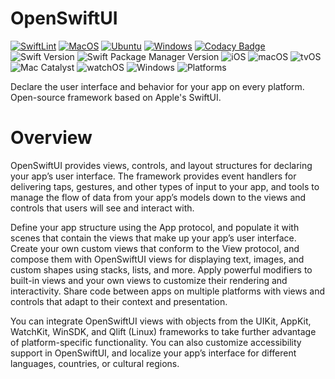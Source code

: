 # OpenSwiftUI
[![SwiftLint](https://github.com/helbertgs/OpenSwiftUI/actions/workflows/SwiftLint.yml/badge.svg)](https://github.com/helbertgs/OpenSwiftUI/actions/workflows/SwiftLint.yml)
[![MacOS](https://github.com/helbertgs/OpenSwiftUI/actions/workflows/MacOS.yml/badge.svg)](https://github.com/helbertgs/OpenSwiftUI/actions/workflows/MacOS.yml)
[![Ubuntu](https://github.com/helbertgs/OpenSwiftUI/actions/workflows/Ubuntu.yml/badge.svg)](https://github.com/helbertgs/OpenSwiftUI/actions/workflows/Ubuntu.yml)
[![Windows](https://github.com/helbertgs/OpenSwiftUI/actions/workflows/Windows.yml/badge.svg)](https://github.com/helbertgs/OpenSwiftUI/actions/workflows/Windows.yml)
[![Codacy Badge](https://app.codacy.com/project/badge/Grade/0cdb7c84c14a4e709e938a65ff87e2e4)](https://www.codacy.com/gh/helbertgs/OpenSwiftUI/dashboard?utm_source=github.com&amp;utm_medium=referral&amp;utm_content=helbertgs/OpenSwiftUI&amp;utm_campaign=Badge_Grade)
![Swift Version](https://badgen.net/badge/Swift/5.9/orange)
![Swift Package Manager Version](https://badgen.net/badge/Swift%20Package%20Manager/5.9/orange)
![iOS](https://badgen.net/badge/iOS/13.0+/gray)
![macOS](https://badgen.net/badge/macOS/10.15+/gray)
![tvOS](https://badgen.net/badge/tvOS/13.0+/gray)
![Mac Catalyst](https://badgen.net/badge/Mac%20Catalyst/6.0+/gray)
![watchOS](https://badgen.net/badge/watchOS/6.0+/gray)
![Windows](https://badgen.net/badge/Windows/10+/blue)
![Platforms](https://badgen.net/badge/platforms/iOS%20%7C%20macOS%20%7C%20tvOS%20%7C%20watchOS%20%7C%20Linux%20%7C%20Windows/black)


Declare the user interface and behavior for your app on every platform. Open-source framework based on Apple's SwiftUI.

# Overview

OpenSwiftUI provides views, controls, and layout structures for declaring your app’s user interface. The framework provides event handlers for delivering taps, gestures, and other types of input to your app, and tools to manage the flow of data from your app’s models down to the views and controls that users will see and interact with.

Define your app structure using the App protocol, and populate it with scenes that contain the views that make up your app’s user interface. Create your own custom views that conform to the View protocol, and compose them with OpenSwiftUI views for displaying text, images, and custom shapes using stacks, lists, and more. Apply powerful modifiers to built-in views and your own views to customize their rendering and interactivity. Share code between apps on multiple platforms with views and controls that adapt to their context and presentation.

You can integrate OpenSwiftUI views with objects from the UIKit, AppKit, WatchKit, WinSDK, and Qlift (Linux) frameworks to take further advantage of platform-specific functionality. You can also customize accessibility support in OpenSwiftUI, and localize your app’s interface for different languages, countries, or cultural regions.
